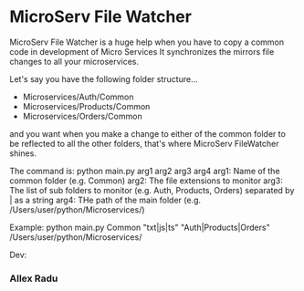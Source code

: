 # MicroServ File Watcher

MicroServ File Watcher is a huge help when you have to copy a common code in development of Micro Services It
synchronizes the mirrors file changes to all your microservices.

Let's say you have the following folder structure...

+ Microservices/Auth/Common
+ Microservices/Products/Common
+ Microservices/Orders/Common

and you want when you make a change to either of the common folder to be reflected to all the other folders, that's
where MicroServ FileWatcher shines.

The command is: python main.py arg1 arg2 arg3 arg4 arg1: Name of the common folder (e.g. Common)
arg2: The file extensions to monitor arg3: The list of sub folders to monitor (e.g. Auth, Products, Orders) separated by
| as a string arg4: THe path of the main folder (e.g. /Users/user/python/Microservices/)

Example:
python main.py Common "txt|js|ts" "Auth|Products|Orders" /Users/user/python/Microservices/

Dev:

### Allex Radu
